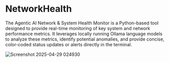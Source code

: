 # NetworkHealth
The Agentic AI Network &amp; System Health Monitor is a Python-based tool designed to provide real-time monitoring of key system and network performance metrics. It leverages locally running Ollama language models to analyze these metrics, identify potential anomalies, and provide concise, color-coded status updates or alerts directly in the terminal.


![Screenshot 2025-04-29 024930](https://github.com/user-attachments/assets/fccb5a64-1489-4137-96cf-3f5e691dca3a)
